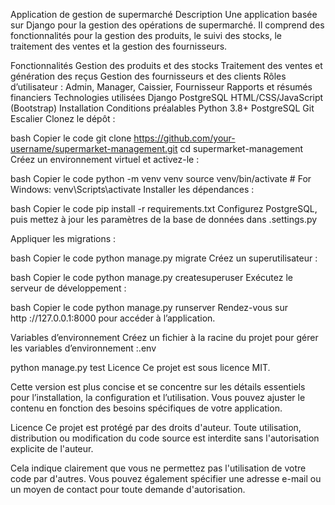 Application de gestion de supermarché
Description
Une application basée sur Django pour la gestion des opérations de supermarché. Il comprend des fonctionnalités pour la gestion des produits, le suivi des stocks, le traitement des ventes et la gestion des fournisseurs.

Fonctionnalités
Gestion des produits et des stocks
Traitement des ventes et génération des reçus
Gestion des fournisseurs et des clients
Rôles d’utilisateur : Admin, Manager, Caissier, Fournisseur
Rapports et résumés financiers
Technologies utilisées
Django
PostgreSQL
HTML/CSS/JavaScript (Bootstrap)
Installation
Conditions préalables
Python 3.8+
PostgreSQL
Git
Escalier
Clonez le dépôt :

bash
Copier le code
git clone https://github.com/your-username/supermarket-management.git
cd supermarket-management
Créez un environnement virtuel et activez-le :

bash
Copier le code
python -m venv venv
source venv/bin/activate  # For Windows: venv\Scripts\activate
Installer les dépendances :

bash
Copier le code
pip install -r requirements.txt
Configurez PostgreSQL, puis mettez à jour les paramètres de la base de données dans .settings.py

Appliquer les migrations :

bash
Copier le code
python manage.py migrate
Créez un superutilisateur :

bash
Copier le code
python manage.py createsuperuser
Exécutez le serveur de développement :

bash
Copier le code
python manage.py runserver
Rendez-vous sur http ://127.0.0.1:8000 pour accéder à l’application.

Variables d’environnement
Créez un fichier à la racine du projet pour gérer les variables d’environnement :.env



python manage.py test
Licence
Ce projet est sous licence MIT.

Cette version est plus concise et se concentre sur les détails essentiels pour l’installation, la configuration et l’utilisation. Vous pouvez ajuster le contenu en fonction des besoins spécifiques de votre application.






Licence
Ce projet est protégé par des droits d'auteur. Toute utilisation, distribution ou modification du code source est interdite sans l'autorisation explicite de l'auteur.

Cela indique clairement que vous ne permettez pas l'utilisation de votre code par d'autres. Vous pouvez également spécifier une adresse e-mail ou un moyen de contact pour toute demande d'autorisation.











